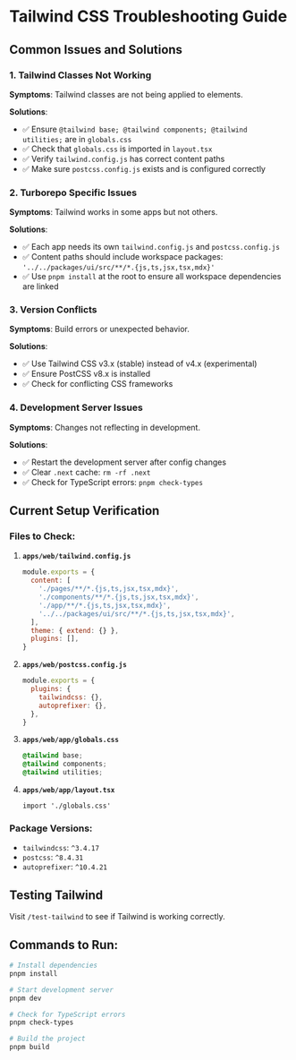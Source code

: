 # Tailwind CSS Troubleshooting Guide

## Common Issues and Solutions

### 1. Tailwind Classes Not Working

**Symptoms**: Tailwind classes are not being applied to elements.

**Solutions**:
- ✅ Ensure `@tailwind base; @tailwind components; @tailwind utilities;` are in `globals.css`
- ✅ Check that `globals.css` is imported in `layout.tsx`
- ✅ Verify `tailwind.config.js` has correct content paths
- ✅ Make sure `postcss.config.js` exists and is configured correctly

### 2. Turborepo Specific Issues

**Symptoms**: Tailwind works in some apps but not others.

**Solutions**:
- ✅ Each app needs its own `tailwind.config.js` and `postcss.config.js`
- ✅ Content paths should include workspace packages: `'../../packages/ui/src/**/*.{js,ts,jsx,tsx,mdx}'`
- ✅ Use `pnpm install` at the root to ensure all workspace dependencies are linked

### 3. Version Conflicts

**Symptoms**: Build errors or unexpected behavior.

**Solutions**:
- ✅ Use Tailwind CSS v3.x (stable) instead of v4.x (experimental)
- ✅ Ensure PostCSS v8.x is installed
- ✅ Check for conflicting CSS frameworks

### 4. Development Server Issues

**Symptoms**: Changes not reflecting in development.

**Solutions**:
- ✅ Restart the development server after config changes
- ✅ Clear `.next` cache: `rm -rf .next`
- ✅ Check for TypeScript errors: `pnpm check-types`

## Current Setup Verification

### Files to Check:

1. **`apps/web/tailwind.config.js`**
   ```js
   module.exports = {
     content: [
       './pages/**/*.{js,ts,jsx,tsx,mdx}',
       './components/**/*.{js,ts,jsx,tsx,mdx}',
       './app/**/*.{js,ts,jsx,tsx,mdx}',
       '../../packages/ui/src/**/*.{js,ts,jsx,tsx,mdx}',
     ],
     theme: { extend: {} },
     plugins: [],
   }
   ```

2. **`apps/web/postcss.config.js`**
   ```js
   module.exports = {
     plugins: {
       tailwindcss: {},
       autoprefixer: {},
     },
   }
   ```

3. **`apps/web/app/globals.css`**
   ```css
   @tailwind base;
   @tailwind components;
   @tailwind utilities;
   ```

4. **`apps/web/app/layout.tsx`**
   ```tsx
   import './globals.css'
   ```

### Package Versions:

- `tailwindcss`: `^3.4.17`
- `postcss`: `^8.4.31`
- `autoprefixer`: `^10.4.21`

## Testing Tailwind

Visit `/test-tailwind` to see if Tailwind is working correctly.

## Commands to Run:

```bash
# Install dependencies
pnpm install

# Start development server
pnpm dev

# Check for TypeScript errors
pnpm check-types

# Build the project
pnpm build
```